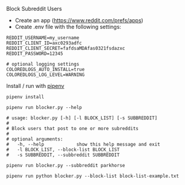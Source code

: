 Block Subreddit Users

* Create an app (https://www.reddit.com/prefs/apps)
* Create .env file with the following settings:

```
REDDIT_USERNAME=my_username
REDDIT_CLIENT_ID=axc0293adfc
REDDIT_CLIENT_SECRET=fafdsaMDAfas0321fsdazxc
REDDIT_PASSWORD=12345

# optional logging settings
COLOREDLOGS_AUTO_INSTALL=true
COLOREDLOGS_LOG_LEVEL=WARNING
```

Install / run with [pipenv](https://pipenv.readthedocs.io/en/latest/)

```
pipenv install

pipenv run blocker.py --help

# usage: blocker.py [-h] [-l BLOCK_LIST] [-s SUBBREDDIT]
# 
# Block users that post to one or more subreddits
# 
# optional arguments:
#   -h, --help            show this help message and exit
#   -l BLOCK_LIST, --block-list BLOCK_LIST
#   -s SUBBREDDIT, --subbreddit SUBBREDDIT

pipenv run blocker.py --subbreddit parkhorse

pipenv run python blocker.py --block-list block-list-example.txt
```